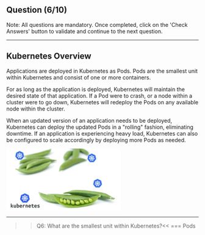 ## Question (6/10)

Note: All questions are mandatory. Once completed, click on the 'Check Answers' button to validate and continue to the next question.

---

## Kubernetes Overview

Applications are deployed in Kubernetes as Pods. Pods are the smallest unit within Kubernetes and consist of one or more containers.

For as long as the application is deployed, Kubernetes will maintain the desired state of that application. If a Pod were to crash, or a node within a cluster were to go down, Kubernetes will redeploy the Pods on any available node within the cluster.

When an updated version of an application needs to be deployed, Kubernetes can deploy the updated Pods in a "rolling" fashion, eliminating downtime. If an application is experiencing heavy load, Kubernetes can also be configured to scale accordingly by deploying more Pods as needed.

![](./assets/K8-Pods.png)

---

>>Q6: What are the smallest unit within Kubernetes?<<
=== Pods
